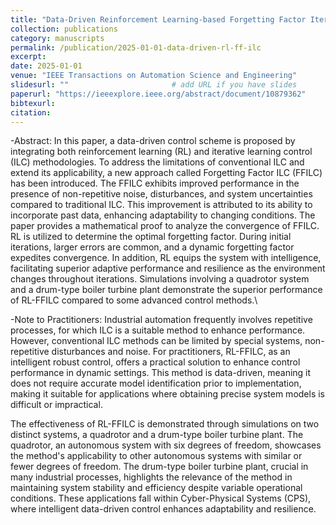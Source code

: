 ```yaml
---
title: "Data-Driven Reinforcement Learning-based Forgetting Factor Iterative Learning Control"
collection: publications
category: manuscripts
permalink: /publication/2025-01-01-data-driven-rl-ff-ilc
excerpt: 
date: 2025-01-01
venue: "IEEE Transactions on Automation Science and Engineering"
slidesurl: ""                       # add URL if you have slides
paperurl: "https://ieeexplore.ieee.org/abstract/document/10879362"
bibtexurl:  
citation: 
---
```



-Abstract: 
In this paper, a data-driven control scheme is proposed by integrating both reinforcement learning (RL) and iterative learning control (ILC) methodologies. To address the limitations of conventional ILC and extend its applicability, a new approach called Forgetting Factor ILC (FFILC) has been introduced. The FFILC exhibits improved performance in the presence of non-repetitive noise, disturbances, and system uncertainties compared to traditional ILC.
This improvement is attributed to its ability to incorporate past data, enhancing adaptability to changing conditions. The paper provides a mathematical proof to analyze the convergence of FFILC. RL is utilized to determine the optimal forgetting factor. During initial iterations, larger errors are common, and a dynamic forgetting factor expedites convergence. In addition, RL equips the system with intelligence, facilitating superior adaptive performance and resilience as the environment changes throughout iterations. Simulations involving a quadrotor system and a drum-type boiler turbine plant demonstrate the superior performance of RL-FFILC compared to some advanced control methods.\\


-Note to Practitioners:
Industrial automation frequently involves repetitive processes, for which ILC is a suitable method to enhance performance. However, conventional ILC methods can be limited by special systems, non-repetitive disturbances and noise. For practitioners, RL-FFILC, as an intelligent robust control, offers a practical solution to enhance control performance in dynamic settings. This method is data-driven, meaning it does not require accurate model identification prior to implementation, making it suitable for applications where obtaining precise system models is difficult or impractical.

The effectiveness of RL-FFILC is demonstrated through simulations on two distinct systems, a quadrotor and a drum-type boiler turbine plant. The quadrotor, an autonomous system with six degrees of freedom, showcases the method's applicability to other autonomous systems with similar or fewer degrees of freedom. The drum-type boiler turbine plant, crucial in many industrial processes, highlights the relevance of the method in maintaining system stability and efficiency despite variable operational conditions. These applications fall within Cyber-Physical Systems (CPS), where intelligent data-driven control enhances adaptability and resilience.
